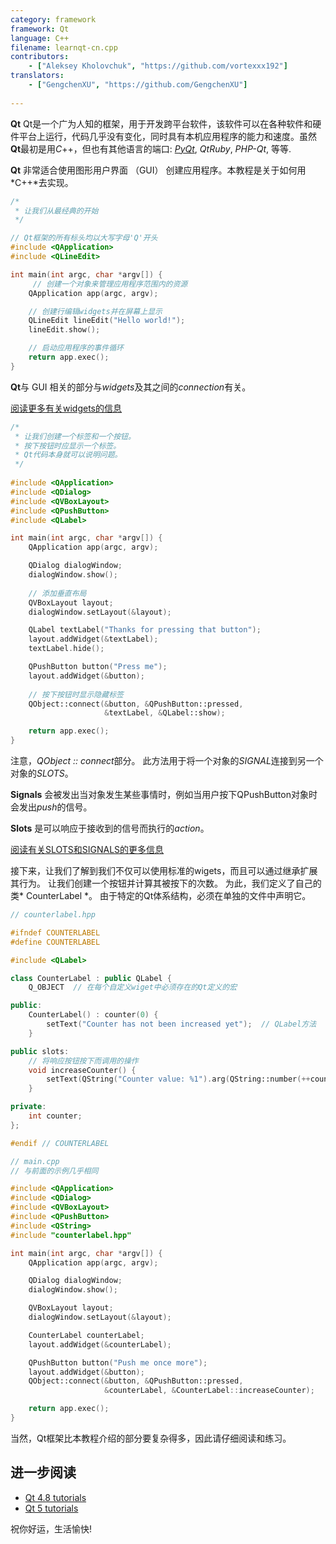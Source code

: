 ```yaml
---
category: framework
framework: Qt
language: C++
filename: learnqt-cn.cpp
contributors:
    - ["Aleksey Kholovchuk", "https://github.com/vortexxx192"]
translators:
    - ["GengchenXU", "https://github.com/GengchenXU"]
    
---
```


**Qt** Qt是一个广为人知的框架，用于开发跨平台软件，该软件可以在各种软件和硬件平台上运行，代码几乎没有变化，同时具有本机应用程序的能力和速度。虽然**Qt**最初是用*C*++，但也有其他语言的端口: *[PyQt](https://learnxinyminutes.com/docs/pyqt/)*, *QtRuby*, *PHP-Qt*, 等等.

**Qt** 非常适合使用图形用户界面 （GUI） 创建应用程序。本教程是关于如何用*C++*去实现。

```c++
/*
 * 让我们从最经典的开始
 */

// Qt框架的所有标头均以大写字母'Q'开头
#include <QApplication>
#include <QLineEdit>

int main(int argc, char *argv[]) {
	 // 创建一个对象来管理应用程序范围内的资源
    QApplication app(argc, argv);

    // 创建行编辑widgets并在屏幕上显示
    QLineEdit lineEdit("Hello world!");
    lineEdit.show();

    // 启动应用程序的事件循环
    return app.exec();
}
```

**Qt**与 GUI 相关的部分与*widgets*及其之间的*connection*有关。

[阅读更多有关widgets的信息](http://doc.qt.io/qt-5/qtwidgets-index.html)

```c++
/*
 * 让我们创建一个标签和一个按钮。
 * 按下按钮时应显示一个标签。
 * Qt代码本身就可以说明问题。
 */
 
#include <QApplication>
#include <QDialog>
#include <QVBoxLayout>
#include <QPushButton>
#include <QLabel>

int main(int argc, char *argv[]) {
    QApplication app(argc, argv);

    QDialog dialogWindow;
    dialogWindow.show();
    
    // 添加垂直布局
    QVBoxLayout layout;
    dialogWindow.setLayout(&layout);  

    QLabel textLabel("Thanks for pressing that button");
    layout.addWidget(&textLabel);
    textLabel.hide();

    QPushButton button("Press me");
    layout.addWidget(&button);
    
    // 按下按钮时显示隐藏标签
    QObject::connect(&button, &QPushButton::pressed,
                     &textLabel, &QLabel::show);

    return app.exec();
}
```

注意，*QObject :: connect*部分。 此方法用于将一个对象的*SIGNAL*连接到另一个对象的*SLOTS*。

**Signals** 会被发出当对象发生某些事情时，例如当用户按下QPushButton对象时会发出*push*的信号。

**Slots** 是可以响应于接收到的信号而执行的*action*。

[阅读有关SLOTS和SIGNALS的更多信息](http://doc.qt.io/qt-5/signalsandslots.html)


接下来，让我们了解到我们不仅可以使用标准的wigets，而且可以通过继承扩展其行为。 让我们创建一个按钮并计算其被按下的次数。 为此，我们定义了自己的类* CounterLabel *。 由于特定的Qt体系结构，必须在单独的文件中声明它。

```c++
// counterlabel.hpp

#ifndef COUNTERLABEL
#define COUNTERLABEL

#include <QLabel>

class CounterLabel : public QLabel {
    Q_OBJECT  // 在每个自定义wiget中必须存在的Qt定义的宏

public:
    CounterLabel() : counter(0) {
        setText("Counter has not been increased yet");  // QLabel方法
    }

public slots:
    // 将响应按钮按下而调用的操作
    void increaseCounter() {
        setText(QString("Counter value: %1").arg(QString::number(++counter)));
    }

private:
    int counter;
};

#endif // COUNTERLABEL
```

```c++
// main.cpp
// 与前面的示例几乎相同

#include <QApplication>
#include <QDialog>
#include <QVBoxLayout>
#include <QPushButton>
#include <QString>
#include "counterlabel.hpp"

int main(int argc, char *argv[]) {
    QApplication app(argc, argv);

    QDialog dialogWindow;
    dialogWindow.show();

    QVBoxLayout layout;
    dialogWindow.setLayout(&layout);

    CounterLabel counterLabel;
    layout.addWidget(&counterLabel);

    QPushButton button("Push me once more");
    layout.addWidget(&button);
    QObject::connect(&button, &QPushButton::pressed,
                     &counterLabel, &CounterLabel::increaseCounter);

    return app.exec();
}
```

当然，Qt框架比本教程介绍的部分要复杂得多，因此请仔细阅读和练习。

## 进一步阅读
- [Qt 4.8 tutorials](http://doc.qt.io/qt-4.8/tutorials.html)
- [Qt 5 tutorials](http://doc.qt.io/qt-5/qtexamplesandtutorials.html)

祝你好运，生活愉快!
